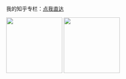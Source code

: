 
我的知乎专栏：[点我直达](https://www.zhihu.com/people/zheng-guo-hua-82)

<img src="https://github-readme-stats.vercel.app/api?username=goofy-z&count_private=true&show_icons=true&theme=tokyonight&layout=compact"  height="150"> <img src="https://github-readme-stats.vercel.app/api/top-langs/?username=zgcr&theme=tokyonight&layout=compact" height="150">
